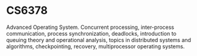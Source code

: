 # CS6378
Advanced Operating System. Concurrent processing, inter-process communication, process synchronization, deadlocks, introduction to queuing theory and operational analysis, topics in distributed systems and algorithms, checkpointing, recovery, multiprocessor operating systems.